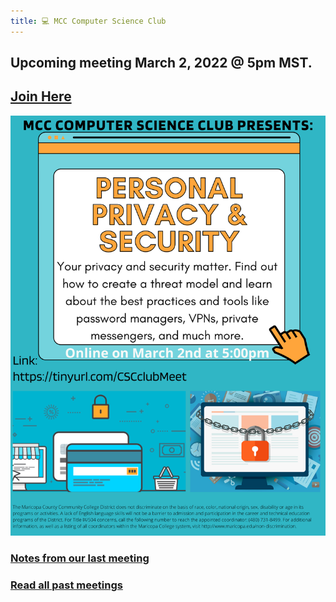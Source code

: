 ```yaml
---
title: 💻 MCC Computer Science Club
---
```

## Upcoming meeting March 2, 2022 @ 5pm MST.
## [Join Here](https://tinyurl.com/CSCclubMeet)
![Upcoming Meeting](MCC_COmputer_Science_Club.png)

### [Notes from our last meeting](notes/personal-privacy-and-security.md)
### [Read all past meetings](/notes)